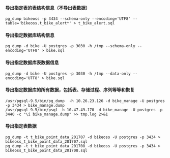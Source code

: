 #### 导出指定表的表结构信息（不导出表数据）
```pg_dump bikeoss -p 3434 --schema-only --encoding='UTF8' --table='bikeoss.t_bike_alert*' > t_bike_alert.sql ```

#### 导出指定数据库结构信息
```pg_dump -d bike -U postgres -p 3030 -h /tmp --schema-only --encoding='UTF8' > bike.sql```

#### 导出指定数据库表数据信息
```pg_dump -d bike -U postgres -p 3030 -h /tmp --data-only --encoding='UTF8' > bike.sql```

#### 导出指定数据库的所有数据，包括表、存储过程、序列等等和恢复
```
/usr/pgsql-9.5/bin/pg_dump  -h 10.26.23.126 -d bike_manage -U postgres -p 3434 > bike_manage.dump
/usr/pgsql-9.5/bin/psql -h 10.47.49.170 -d bike_manage -U postgres -p 3440 -c "\i bike_manage.dump" >> tmp.log 2>&1
```
#### 导出指定表数据
```
pg_dump -t t_bike_point_data_201707 -d bikeoss -U postgres -p 3434 > bikeoss_t_bike_point_data_201707.sql
pg_dump -t t_bike_point_data_201708 -d bikeoss -U postgres -p 3434 > bikeoss_t_bike_point_data_201708.sql
```